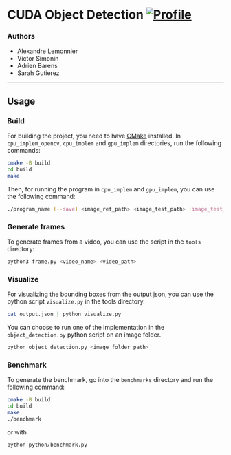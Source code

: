 # CUDA Object Detection [![Profile][title-img]][profile]

[title-img]:https://img.shields.io/badge/-SCIA--PRIME-red
[profile]:https://github.com/Pypearl

### Authors

* Alexandre Lemonnier
* Victor Simonin
* Adrien Barens
* Sarah Gutierez

---

## Usage

### Build

For building the project, you need to have [CMake](https://cmake.org/) installed.
In `cpu_implem_opencv`, `cpu_implem` and `gpu_implem` directories, run the following commands:
```bash
cmake -B build
cd build
make
```

Then, for running the program in `cpu_implem` and `gpu_implem`, you can use the following command:
```bash
./program_name [--save] <image_ref_path> <image_test_path> [image_test_path2] [image_test_path3] ...
```

### Generate frames

To generate frames from a video, you can use the script in the `tools` directory:
```bash
python3 frame.py <video_name> <video_path>
```

### Visualize

For visualizing the bounding boxes from the output json, you can use the python script `visualize.py` in the tools directory.
```bash
cat output.json | python visualize.py
```

You can choose to run one of the implementation in the `object_detection.py` python script on an image folder.
```bash
python object_detection.py <image_folder_path>
```

### Benchmark

To generate the benchmark, go into the `benchmarks` directory and run the following command:
```bash
cmake -B build
cd build
make
./benchmark
```
or with
```bash
python python/benchmark.py
```
